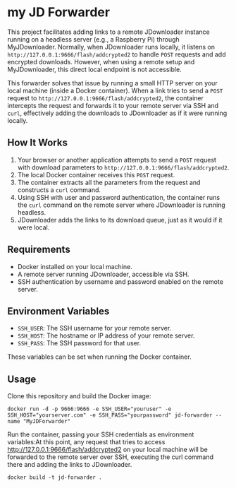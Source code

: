 # my JD Forwarder

This project facilitates adding links to a remote JDownloader instance running on a headless server (e.g., a Raspberry Pi) through MyJDownloader. Normally, when JDownloader runs locally, it listens on `http://127.0.0.1:9666/flash/addcrypted2` to handle `POST` requests and add encrypted downloads. However, when using a remote setup and MyJDownloader, this direct local endpoint is not accessible.

This forwarder solves that issue by running a small HTTP server on your local machine (inside a Docker container). When a link tries to send a `POST` request to `http://127.0.0.1:9666/flash/addcrypted2`, the container intercepts the request and forwards it to your remote server via SSH and `curl`, effectively adding the downloads to JDownloader as if it were running locally.

## How It Works

1.  Your browser or another application attempts to send a `POST` request with download parameters to `http://127.0.0.1:9666/flash/addcrypted2`.
2.  The local Docker container receives this `POST` request.
3.  The container extracts all the parameters from the request and constructs a `curl` command.
4.  Using SSH with user and password authentication, the container runs the `curl` command on the remote server where JDownloader is running headless.
5.  JDownloader adds the links to its download queue, just as it would if it were local.

## Requirements

*   Docker installed on your local machine.
*   A remote server running JDownloader, accessible via SSH.
*   SSH authentication by username and password enabled on the remote server.

## Environment Variables

*   `SSH_USER`: The SSH username for your remote server.
*   `SSH_HOST`: The hostname or IP address of your remote server.
*   `SSH_PASS`: The SSH password for that user.

These variables can be set when running the Docker container.

## Usage

Clone this repository and build the Docker image:

```
docker run -d -p 9666:9666 -e SSH_USER="youruser" -e SSH_HOST="yourserver.com" -e SSH_PASS="yourpassword" jd-forwarder --name "MyJDForwarder"
```

Run the container, passing your SSH credentials as environment variables:At this point, any request that tries to access http://127.0.0.1:9666/flash/addcrypted2 on your local machine will be forwarded to the remote server over SSH, executing the curl command there and adding the links to JDownloader.

```
docker build -t jd-forwarder .
```